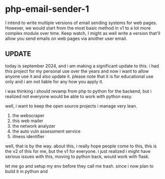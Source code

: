 # php-email-sender-1

<!-- In this script, the mail() function is used to send an email to the recipient email address specified in the $to variable. The email subject and message are specified in the $subject and $message variables, respectively. The $headers variable contains the sender email address. -->

<!-- You can customize the values of these variables to suit your needs. Note that the mail() function requires a properly configured mail server on the host machine in order to work properly. -->

I intend to write multiple versions of email sending systems for web pages. However, we would start from the most basic method in v1 to a lot more complex module over time. Keep watch, I might as well write a version that'll allow you send emails on web pages via another user email.

## UPDATE
today is september 2024, and i am making a significant update to this. i had this project for my personal use over the years and now i want to allow anyone use it and also update it. please note that it is for educational use only and i am not liable for any how you apply it.

i was thinking i should revamp from php to python for the backend, but i realized not everyone would be able to work with python easy.

well, i want to keep the open source projects i manage very lean. 
1. the webscraper
2. this web mailer
3. the network analyzer
4. the auto vuln assessment service
5. illness identifier


well, that is by the way. about this, i really hope people come to this, this is the v2 of this for me, but the v1 for everyone. i just realized i might have serious issues with this, moving to python back, would work with flask. 

let me go and setup my env before they call me trash. since i now plan to build it in python and 
